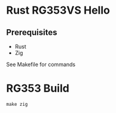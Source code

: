# Rust RG353VS Hello

## Prerequisites
- Rust
- Zig


See Makefile for commands

# RG353 Build

`make zig`